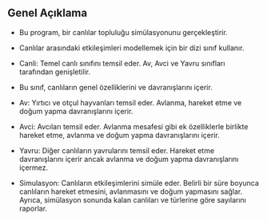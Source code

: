 ## Genel Açıklama

 * Bu program, bir canlılar topluluğu simülasyonunu gerçekleştirir.
 * Canlılar arasındaki etkileşimleri modellemek için bir dizi sınıf kullanır.
  
 * Canli: Temel canlı sınıfını temsil eder. Av, Avci ve Yavru sınıfları tarafından genişletilir.
 * Bu sınıf, canlıların genel özelliklerini ve davranışlarını içerir.
  
 * Av: Yırtıcı ve otçul hayvanları temsil eder. Avlanma, hareket etme ve doğum yapma davranışlarını içerir.
   
 * Avci: Avcıları temsil eder. Avlanma mesafesi gibi ek özelliklerle birlikte hareket etme, avlanma ve doğum yapma davranışlarını içerir.
  
 * Yavru: Diğer canlıların yavrularını temsil eder. Hareket etme davranışlarını içerir ancak avlanma ve doğum yapma davranışlarını içermez.

 * Simulasyon: Canlıların etkileşimlerini simüle eder. Belirli bir süre boyunca canlıların hareket etmesini, avlanmasını ve doğum yapmasını sağlar. Ayrıca, simülasyon sonunda kalan canlıları ve türlerine göre sayılarını raporlar.
